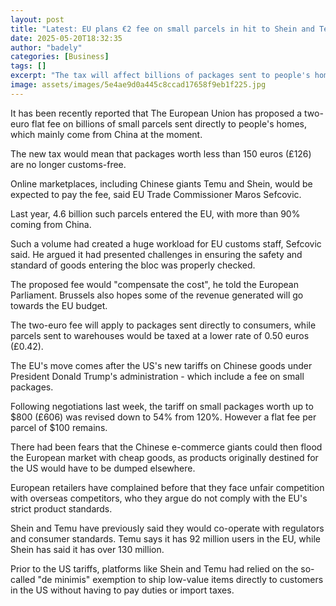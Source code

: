 ```yaml
---
layout: post
title: "Latest: EU plans €2 fee on small parcels in hit to Shein and Temu"
date: 2025-05-20T18:32:35
author: "badely"
categories: [Business]
tags: []
excerpt: "The tax will affect billions of packages sent to people's homes which mainly come from China at the moment."
image: assets/images/5e4ae9d0a445c8ccad17658f9eb1f225.jpg
---
```


It has been recently reported that The European Union has proposed a two-euro flat fee on billions of small parcels sent directly to people's homes, which mainly come from China at the moment.

The new tax would mean that packages worth less than 150 euros (£126) are no longer customs-free. 

Online marketplaces, including Chinese giants Temu and Shein, would be expected to pay the fee, said EU Trade Commissioner Maros Sefcovic.

Last year, 4.6 billion such parcels entered the EU, with more than 90% coming from China.

Such a volume had created a huge workload for EU customs staff, Sefcovic said. He argued it had presented challenges in ensuring the safety and standard of goods entering the bloc was properly checked. 

The proposed fee would "compensate the cost", he told the European Parliament. Brussels also hopes some of the revenue generated will go towards the EU budget.

The two-euro fee will apply to packages sent directly to consumers, while parcels sent to warehouses would be taxed at a lower rate of 0.50 euros (£0.42). 

The EU's move comes after the US's new tariffs on Chinese goods under President Donald Trump's administration - which include a fee on small packages. 

Following negotiations last week, the tariff on small packages worth up to $800 (£606) was revised down to 54% from 120%. However a flat fee per parcel of $100 remains.

There had been fears that the Chinese e-commerce giants could then flood the European market with cheap goods, as products originally destined for the US would have to be dumped elsewhere.

European retailers have complained before that they face unfair competition with overseas competitors, who they argue do not comply with the EU's strict product standards.

Shein and Temu have previously said they would co-operate with regulators and consumer standards. Temu says it has 92 million users in the EU, while Shein has said it has over 130 million.

Prior to the US tariffs, platforms like Shein and Temu had relied on the so-called "de minimis" exemption to ship low-value items directly to customers in the US without having to pay duties or import taxes.

